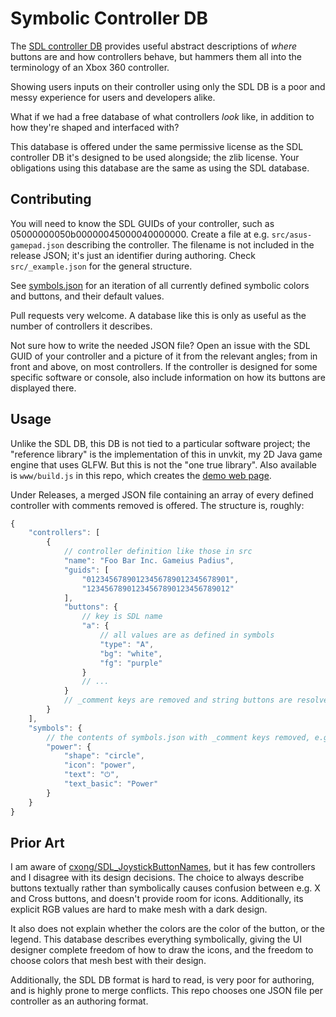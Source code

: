 # Symbolic Controller DB

The [SDL controller DB](https://github.com/gabomdq/SDL_GameControllerDB)
provides useful abstract descriptions of *where* buttons are and how
controllers behave, but hammers them all into the terminology of an Xbox
360 controller.

Showing users inputs on their controller using only the SDL DB is a
poor and messy experience for users and developers alike.

What if we had a free database of what controllers *look* like, in
addition to how they're shaped and interfaced with?

This database is offered under the same permissive license as the
SDL controller DB it's designed to be used alongside; the zlib
license. Your obligations using this database are the same as using the
SDL database.

## Contributing

You will need to know the SDL GUIDs of your controller, such as 05000000050b00000045000040000000.
Create a file at e.g. `src/asus-gamepad.json` describing the controller. The
filename is not included in the release JSON; it's just an identifier during
authoring. Check `src/_example.json` for the general structure.

See [symbols.json](symbols.json) for an iteration of all currently defined
symbolic colors and buttons, and their default values.

Pull requests very welcome. A database like this is only as useful as the
number of controllers it describes.

Not sure how to write the needed JSON file? Open an issue with the SDL GUID
of your controller and a picture of it from the relevant angles; from in front
and above, on most controllers. If the controller is designed for some
specific software or console, also include information on how its buttons
are displayed there.

## Usage

Unlike the SDL DB, this DB is not tied to a particular software project;
the "reference library" is the implementation of this in unvkit, my 2D
Java game engine that uses GLFW. But this is not the "one true library".
Also available is `www/build.js` in this repo, which creates the
[demo web page](https://unascribed.github.io/SymbolicControllerDB/).

Under Releases, a merged JSON file containing an array of every defined
controller with comments removed is offered. The structure is, roughly:

```js
{
	"controllers": [
		{
			// controller definition like those in src
			"name": "Foo Bar Inc. Gameius Padius",
			"guids": [
				"01234567890123456789012345678901",
				"12345678901234567890123456789012"
			],
			"buttons": {
				// key is SDL name
				"a": {
					// all values are as defined in symbols
					"type": "A",
					"bg": "white",
					"fg": "purple"
				}
				// ...
			}
			// _comment keys are removed and string buttons are resolved
		}
	],
	"symbols": {
		// the contents of symbols.json with _comment keys removed, e.g.
		"power": {
			"shape": "circle",
			"icon": "power",
			"text": "⏻",
			"text_basic": "Power"
		}
	}
}
```

## Prior Art

I am aware of [cxong/SDL_JoystickButtonNames](https://github.com/cxong/SDL_JoystickButtonNames),
but it has few controllers and I disagree with its design decisions. The
choice to always describe buttons textually rather than symbolically causes
confusion between e.g. X and Cross buttons, and doesn't provide room for
icons. Additionally, its explicit RGB values are hard to make mesh with
a dark design.

It also does not explain whether the colors are the color of the button, or
the legend. This database describes everything symbolically, giving the UI
designer complete freedom of how to draw the icons, and the freedom to
choose colors that mesh best with their design.

Additionally, the SDL DB format is hard to read, is very poor for authoring,
and is highly prone to merge conflicts. This repo chooses one JSON file per
controller as an authoring format.
